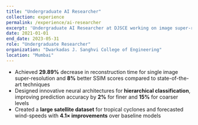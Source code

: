 ```yaml
---
title: "Undergraduate AI Researcher"
collection: experience
permalink: /experience/ai-researcher
excerpt: 'Undergraduate AI Researcher at DJSCE working on image super-resolution, cyclone forecasting, and hierarchical classification'
date: 2021-01-01
end_date: 2023-05-31
role: "Undergraduate Researcher"
organization: "Dwarkadas J. Sanghvi College of Engineering"
location: "Mumbai"
---
```


- Achieved **29.89%** decrease in reconstruction time for single image super-resolution and **8%** better SSIM scores compared to state-of-the-art techniques  
- Designed innovative neural architectures for **hierarchical classification**, improving prediction accuracy by **2%** for finer and **15%** for coarser levels  
- Created a **large satellite dataset** for tropical cyclones and forecasted wind-speeds with **4.1× improvements** over baseline models
